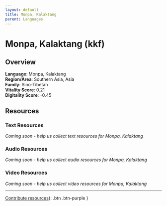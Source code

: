 ```yaml
---
layout: default
title: Monpa, Kalaktang
parent: Languages
---
```


# Monpa, Kalaktang (kkf)

## Overview

**Language**: Monpa, Kalaktang  
**Region/Area**: Southern Asia, Asia  
**Family**: Sino-Tibetan  
**Vitality Score**: 0.21  
**Digitality Score**: -0.45  

## Resources

### Text Resources
*Coming soon - help us collect text resources for Monpa, Kalaktang*

### Audio Resources
*Coming soon - help us collect audio resources for Monpa, Kalaktang*

### Video Resources
*Coming soon - help us collect video resources for Monpa, Kalaktang*

---

[Contribute resources](https://fairtrain.github.io/){: .btn .btn-purple }

